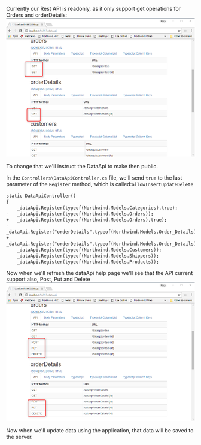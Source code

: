 ﻿Currently our Rest API is readonly, as it only support get operations for Orders and orderDetails:
![Rest Is Readonly](Rest-is-readonly.png)

To change that we'll instruct the DataApi to make then public.

In the `Controllers\DataApiController.cs` file, we'll send `true` to the last parameter of the `Register` method, which is called:`allowInsertUpdateDelete`
```csdiff
static DataApiController()
{
    _dataApi.Register(typeof(Northwind.Models.Categories),true);
-   _dataApi.Register(typeof(Northwind.Models.Orders));
+   _dataApi.Register(typeof(Northwind.Models.Orders),true);
-   _dataApi.Register("orderDetails",typeof(Northwind.Models.Order_Details));
+   _dataApi.Register("orderDetails",typeof(Northwind.Models.Order_Details),true);
    _dataApi.Register(typeof(Northwind.Models.Customers));
    _dataApi.Register(typeof(Northwind.Models.Shippers));
    _dataApi.Register(typeof(Northwind.Models.Products));

```

Now when we'll refresh the dataApi help page we'll see that the API current support also, Post, Put and Delete
![Data Api Supports Post Put And Delete](DataApi-supports-post-put-and-delete.png)

Now when we'll update data using the application, that data will be saved to the server.
